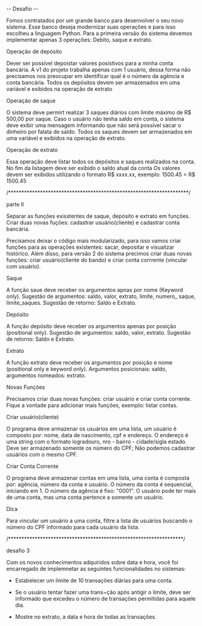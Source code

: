 -- Desafio -- 

Fomos contratados por um grande banco para desenvolver o seu novo
sistema. Esse banco deseja modernizar suas operações e para isso
escolheu a linguagem Python. Para a primeira versão do sistema 
devemos implementar apenas 3 operações: Debito, saque e extrato.

Operação de depósito

Dever ser possível depoistar valores posistivos para a minha
conta bancária. A v1 do projeto trabalha apenas com 1 usuário, 
dessa forma não precisamos nos preocupar em identificar qual é
o número da agência e conta bancária. Todos os depósitos devem
ser armazenados em uma variável e exibidos na operação de extrato

Operação de saque

O sistema deve permirt realizar 3 saques diários com limite máximo
de R$ 500,00 por saque. Caso o usuário não tenha saldo em conta,
o sistema deve exibir uma mensagem informando que não será possível
sacar o dinheiro por falata de saldo. Todos os saques devem ser
armazenados em uma variável e exibidos na operação de extrato.

Operação de extrato

Essa operação deve listar todos os depósitos e saques realizados
na conta. No fim da listagem deve ser exibido o saldo atual da conta
Os valores devem ser exibidos utilizando o formato R$ xxxx.xx,
exemplo:
1500.45 = R$ 1500.45

/********************************************************************/

parte II

Separar as funções exisstentes de saque, depósito e extrato em funções.
Criar duas novas fuções: cadastrar usuário(cliente) e cadastrar
conta bancária.

Precisamos deixar o código mais modularizado, para isso vamos criar 
funções para as operações existentes: sacar, depositar e visualizar 
histórico. Além disso, para versão 2 do sistema precimos criar duas novas
funções: criar usuário(cliente do bando) e criar conta corrrente
(vincular com usuário).

Saque

A função saue deve receber os argumentos apnas por nome (Keyword
only). Sugestão de argumentos: saldo, valor, extrato, limite, numero_
saque, limite_saques. Sugestão de retorno: Saldo e Extrato.

Depósito

A função depósito deve receber os argumentos apenas por posição
(positional only). Sugestão de argumentos: saldo, valor, extrato.
Sugestão de retorno: Saldo e Extrato.

Extrato

A função extrato deve receber os argumentos por posição e nome
(positional only e keyword only). Argumentos posicionais:
saldo, argumentos nomeados: extrato.

Novas Funções 

Precisamos criar duas novas funções: criar usuário e criar
conta corrente. Fique a vontade para adicionar mais funções,
exemplo: listar contas.

Criar usuário(cliente)

O programa deve armazenar os usuários em uma lista, um usuário
é composto por: nome, data de nascimento, cpf e endereço.
O endereço é uma string com o formato logradouro, nro - bairro -
cidade/sigla estado. Deve ser armazenado somente os número do 
CPF; Não podemos cadastrar  usuários com o mesmo CPF.

Criar Conta Corrente

O programa deve armazenar contas em uma lista, uma conta é 
composta por: agência, número da conta e usuário. O número da 
conta é sequencial, iniciando em 1. O número da agência é fixo:
"0001". O usuário pode ter mais de uma conta, mas uma conta pertence 
a somente um usuário.

Dica

Para vincular um usuário a uma conta, filtre a lista de usuários
buscando o número do CPF informado para cada usuário da lista.

/******************************************************************/

desafio 3

Com os novos conhecimentos adquiridos sobre data e hora, você foi 
encarregado de implemnetar as seguintes funcionalidades no sistemas:

- Estabelecer um limite de 10 transações diárias para uma conta.

- Se o usuário tentar fazer uma trans~ção após antigir o limite, deve
ser informado que excedeu o número de transações permitidas para aquele dia.

- Mostre no extrato, a data e hora de todas as transações.
